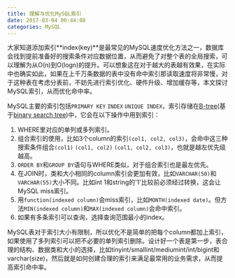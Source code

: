 ```yaml
---
title: 理解与优化MySQL索引
date: 2017-03-04 00:44:08
categories: MySQL
---
```


大家知道添加索引**index(key)**是最常见的MySQL速度优化方法之一，数据库会找到提前准备好的搜索条件对应数据位置，从而避免了对整个表的全局搜索，可以理解为从O(n)到O(logn)的提升。可以想象这在对于越大的表越有效果，在实际中也确实如此，如果在上千万条数据的表中没有命中索引那读取速度将非常慢，对于这种表在考虑分表前，不妨先进行索引优化、硬件升级、增加缓存等，本文探讨MySQL索引，从而优化命中率。

<!-- more -->

MySQL主要的索引包括`PRIMARY KEY` `INDEX` `UNIQUE INDEX`，索引存储在[B-tree](https://en.wikipedia.org/wiki/B-tree)(基于[binary search tree](https://en.wikipedia.org/wiki/Binary_search_tree))中，它会在以下操作中用到索引：

1. WHERE里对应的单列或多列索引。
2. 组合索引的使用，比如3个column的索引`(col1, col2, col3)`，会命中这三种搜索条件组合`(col1)` `(col1, col2)` `(col1, col2, col3)`，也就是越左优先级越高。
3. `ORDER BY`和`GROUP BY`语句与WHERE类似，对于组合索引也是最左优先。
4. 在JOIN时，类和大小相同的column索引会更加有效，比如`VARCHAR(50)`和`VARCHAR(55)`大小不同。比如int 1和string的'1'比较前必须经过转换，这会让MySQL miss索引。
5. 用`function(indexed column)`会miss索引，比如`MONTH(indexed date)`。但方法`MIN(indexed column)`和`MAX(indexed column)`会命中索引。
6. 如果有多条索引可以查询，选择查询范围最小的index。

MySQL表对于索引大小有限制，所以优化不是简单的把每个column都加上索引，如果使用了多列索引可以把不必要的单列索引删除。设计好一个表是第一步，表合理的结构、数据类和大小的选择，比如tinyint/smallint/mediumint/int/bigint和varchar(size)，然后就是如何创建合理的索引来满足最常用的业务需求，从而提高索引命中率。